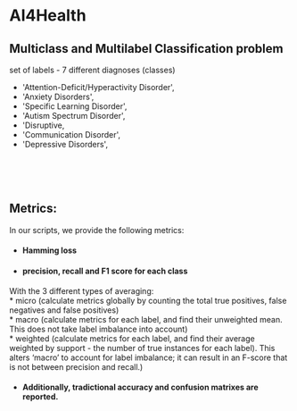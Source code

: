 # AI4Health
## Multiclass and Multilabel Classification problem
 set of labels - 7 different diagnoses (classes)<br />
 * 'Attention-Deficit/Hyperactivity Disorder',
 * 'Anxiety Disorders',
 * 'Specific Learning Disorder',
 * 'Autism Spectrum Disorder',
 * 'Disruptive, 
 * 'Communication Disorder',
 * 'Depressive Disorders', <br />
 

<br /><br /><br />
## Metrics:
In our scripts, we provide the following metrics:
* #### Hamming loss <br />
* #### precision, recall and F1 score for each class <br />
With the 3 different types of averaging:
     <br /> * micro (calculate metrics globally by counting the total true positives, false negatives and false positives)
    <br /> * macro (calculate metrics for each label, and find their unweighted mean. This does not take label imbalance into account)
    <br /> * weighted (calculate metrics for each label, and find their average weighted by support - the number of true instances for each label). 
 This alters ‘macro’ to account for label imbalance; it can result in an F-score that is not between precision and recall.)<br />

* #### Additionally, tradictional accuracy and confusion matrixes are reported.


